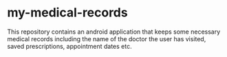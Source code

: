 # my-medical-records
This repository contains an android application that keeps some necessary medical records including the name of the doctor the user has visited, saved prescriptions, appointment dates etc.
